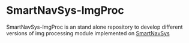 # SmartNavSys-ImgProc

SmartNavSys-ImgProc is an stand alone repository to develop different versions of img processing module implemented on [SmartNavSys](https://github.com/kuhiu/SmartNavSys)